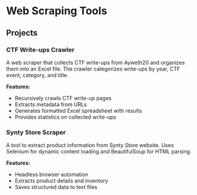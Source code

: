 # Web Scraping Tools

## Projects

### CTF Write-ups Crawler
A web scraper that collects CTF write-ups from Ayweth20 and organizes them into an Excel file. The crawler categorizes write-ups by year, CTF event, category, and title.

**Features:**
- Recursively crawls CTF write-up pages
- Extracts metadata from URLs
- Generates formatted Excel spreadsheet with results
- Provides statistics on collected write-ups

### Synty Store Scraper
A tool to extract product information from Synty Store website. Uses Selenium for dynamic content loading and BeautifulSoup for HTML parsing.

**Features:**
- Headless browser automation
- Extracts product details and inventory
- Saves structured data to text files
